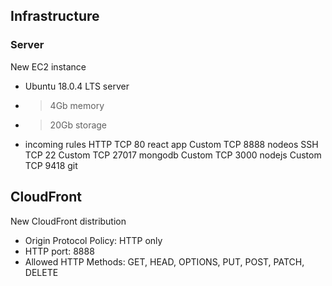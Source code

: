 
## Infrastructure

### Server
New EC2 instance
- Ubuntu 18.0.4 LTS server
- > 4Gb memory
- > 20Gb storage
- incoming rules
HTTP    TCP 80    react app
Custom  TCP 8888  nodeos
SSH     TCP 22
Custom  TCP 27017 mongodb
Custom  TCP 3000  nodejs
Custom  TCP 9418  git

## CloudFront
New CloudFront distribution
- Origin Protocol Policy: HTTP only
- HTTP port: 8888
- Allowed HTTP Methods: GET, HEAD, OPTIONS, PUT, POST, PATCH, DELETE
